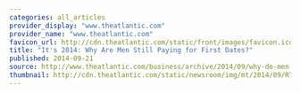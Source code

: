 ```yaml
---
categories: all_articles
provider_display: "www.theatlantic.com"
provider_name: "www.theatlantic.com"
favicon_url: http://cdn.theatlantic.com/static/front/images/favicon.ico
title: "It's 2014: Why Are Men Still Paying for First Dates?"
published: 2014-09-21
source: http://www.theatlantic.com/business/archive/2014/09/why-do-men-keep-paying-for-the-first-date/380387/
thumbnail: http://cdn.theatlantic.com/static/newsroom/img/mt/2014/09/RTR3P1L3/lead_large.jpg?nc3pro
---
```

